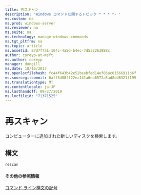 ```yaml
---
title: 再スキャン
description: 'Windows コマンドに関するトピック * * * *- '
ms.custom: na
ms.prod: windows-server
ms.reviewer: na
ms.suite: na
ms.technology: manage-windows-commands
ms.tgt_pltfrm: na
ms.topic: article
ms.assetid: 87d7f7a1-104c-4a5d-b4ec-7d532263888c
author: coreyp-at-msft
ms.author: coreyp
manager: dongill
ms.date: 10/16/2017
ms.openlocfilehash: fc44f643b42e52beabfed14ef86ac01566911b6f
ms.sourcegitcommit: 6aff3d88ff22ea141a6ea6572a5ad8dd6321f199
ms.translationtype: MT
ms.contentlocale: ja-JP
ms.lasthandoff: 09/27/2019
ms.locfileid: "71371525"
---
```

# <a name="rescan"></a>再スキャン



コンピューターに追加された新しいディスクを検索します。

## <a name="syntax"></a>構文

```
rescan
```

#### <a name="additional-references"></a>その他の参照情報

[コマンド ライン構文の記号](command-line-syntax-key.md)

